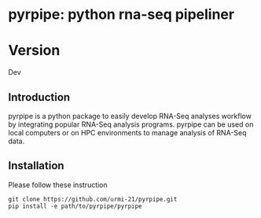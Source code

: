 # pyrpipe: python rna-seq pipeliner

# Version
Dev

## Introduction
pyrpipe is a python package to easily develop RNA-Seq analyses workflow by integrating popular RNA-Seq analysis programs.
pyrpipe can be used on local computers or on HPC environments to manage analysis of RNA-Seq data.

## Installation
Please follow these instruction 
```
git clone https://github.com/urmi-21/pyrpipe.git
pip install -e path/to/pyrpipe/pyrpipe
```
